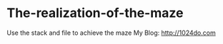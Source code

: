 # The-realization-of-the-maze
Use the stack and file to achieve the maze
My Blog: http://1024do.com 

